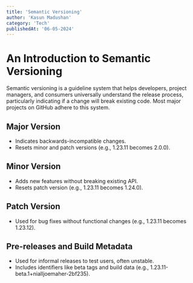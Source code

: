 ```yaml
---
title: 'Semantic Versioning'
author: 'Kasun Madushan'
category: 'Tech'
publishedAt: '06-05-2024'
---
```


# An Introduction to Semantic Versioning

Semantic versioning is a guideline system that helps developers, project managers, and consumers universally understand the release process, particularly indicating if a change will break existing code. Most major projects on GitHub adhere to this system.

## Major Version
- Indicates backwards-incompatible changes.
- Resets minor and patch versions (e.g., 1.23.11 becomes 2.0.0).

## Minor Version
- Adds new features without breaking existing API.
- Resets patch version (e.g., 1.23.11 becomes 1.24.0).

## Patch Version
- Used for bug fixes without functional changes (e.g., 1.23.11 becomes 1.23.12).

## Pre-releases and Build Metadata
- Used for informal releases to test users, often unstable.
- Includes identifiers like beta tags and build data (e.g., 1.23.11-beta.1+nialljoemaher-2bf235).